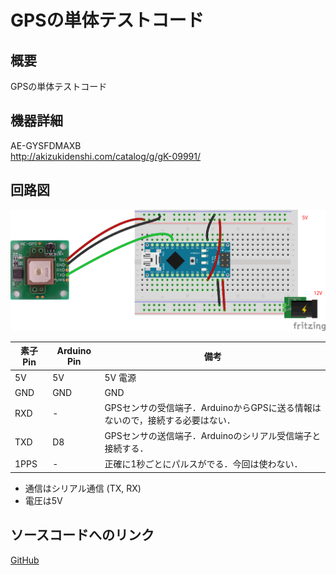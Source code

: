 # GPSの単体テストコード
## 概要
GPSの単体テストコード


## 機器詳細
AE-GYSFDMAXB  
http://akizukidenshi.com/catalog/g/gK-09991/


## 回路図
![](../../Schematic/PNG/GPS.png)

| 素子 Pin | Arduino Pin | 備考 |
| ---- | ---- | ---- |
| 5V | 5V | 5V 電源 |
| GND | GND | GND |
| RXD | - | GPSセンサの受信端子．ArduinoからGPSに送る情報はないので，接続する必要はない． |
| TXD | D8 | GPSセンサの送信端子．Arduinoのシリアル受信端子と接続する． |
| 1PPS | - | 正確に1秒ごとにパルスがでる．今回は使わない． |

+ 通信はシリアル通信 (TX, RX)
+ 電圧は5V

## ソースコードへのリンク
[GitHub](https://github.com/meltingrabbit/CanSatForHighSchoolStudents/tree/master/Arduino/Test_GPS)
